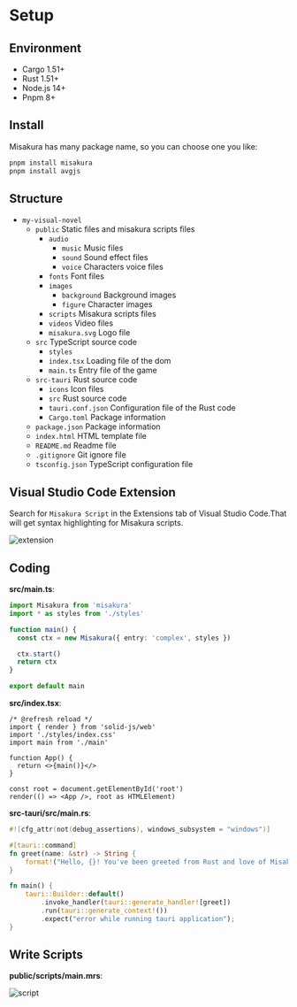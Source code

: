 # Setup

## Environment

- Cargo 1.51+
- Rust 1.51+
- Node.js 14+
- Pnpm 8+

## Install

Misakura has many package name, so you can choose one you like:

```bash
pnpm install misakura
pnpm install avgjs
```

## Structure

- `my-visual-novel`
  - `public` Static files and misakura scripts files
    - `audio`
      - `music` Music files
      - `sound` Sound effect files
      - `voice` Characters voice files
    - `fonts` Font files
    - `images`
      - `background` Background images
      - `figure` Character images
    - `scripts` Misakura scripts files
    - `videos` Video files
    - `misakura.svg` Logo file
  - `src` TypeScript source code
    - `styles`
    - `index.tsx` Loading file of the dom
    - `main.ts` Entry file of the game
  - `src-tauri` Rust source code
    - `icons` Icon files
    - `src` Rust source code
    - `tauri.conf.json` Configuration file of the Rust code
    - `Cargo.toml` Package information
  - `package.json` Package information
  - `index.html` HTML template file
  - `README.md` Readme file
  - `.gitignore` Git ignore file
  - `tsconfig.json` TypeScript configuration file

## Visual Studio Code Extension

Search for `Misakura Script` in the Extensions tab of Visual Studio Code.That will get syntax highlighting for Misakura scripts.

![extension](https://pic.imgdb.cn/item/66c9c0f1d9c307b7e94f2666.png)

## Coding

**src/main.ts**:

```typescript
import Misakura from 'misakura'
import * as styles from './styles'

function main() {
  const ctx = new Misakura({ entry: 'complex', styles })

  ctx.start()
  return ctx
}

export default main
```

**src/index.tsx**:

```tsx
/* @refresh reload */
import { render } from 'solid-js/web'
import './styles/index.css'
import main from './main'

function App() {
  return <>{main()}</>
}

const root = document.getElementById('root')
render(() => <App />, root as HTMLElement)
```

**src-tauri/src/main.rs**:

```rust
#![cfg_attr(not(debug_assertions), windows_subsystem = "windows")]

#[tauri::command]
fn greet(name: &str) -> String {
    format!("Hello, {}! You've been greeted from Rust and love of Misakura!", name)
}

fn main() {
    tauri::Builder::default()
        .invoke_handler(tauri::generate_handler![greet])
        .run(tauri::generate_context!())
        .expect("error while running tauri application");
}

```

## Write Scripts

**public/scripts/main.mrs**:

![script](https://pic.imgdb.cn/item/65f832d29f345e8d0328d459.png)
